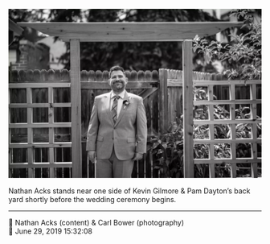 ![Nathan Acks stands near one side of Kevin Gilmore and Pam Dayton’s back yard](assets/61297999089c81ef2f6190da0cc55ee6.webp)

Nathan Acks stands near one side of Kevin Gilmore & Pam Dayton’s back yard shortly before the wedding ceremony begins.

- - - -

<span aria-hidden="true">👥</span> Nathan Acks (content) & Carl Bower (photography)  
<span aria-hidden="true">📅</span> June 29, 2019 15:32:08
